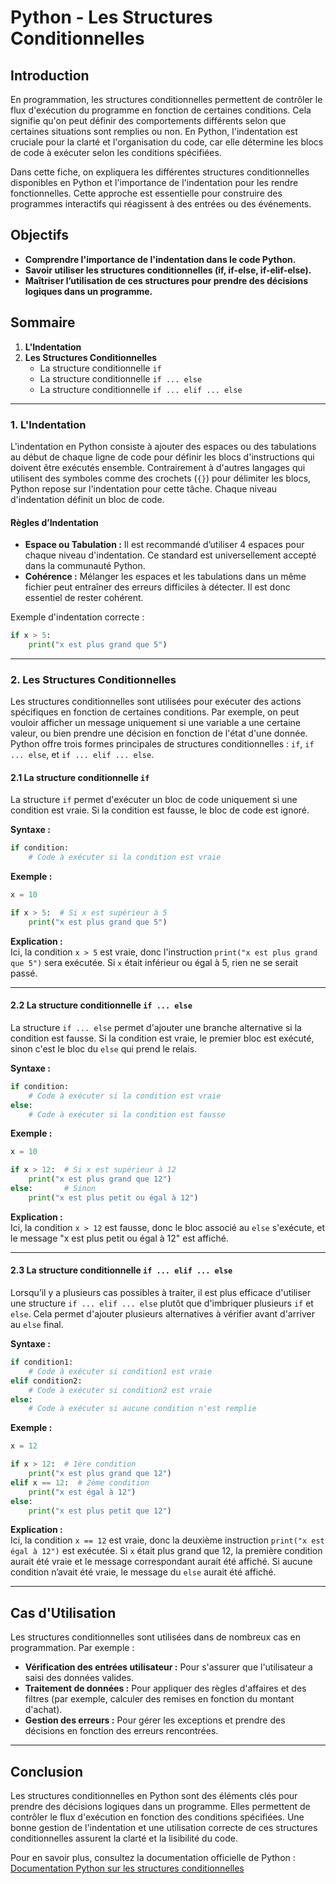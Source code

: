 # Python - Les Structures Conditionnelles

## Introduction

En programmation, les structures conditionnelles permettent de contrôler le flux d'exécution du programme en fonction de certaines conditions. Cela signifie qu'on peut définir des comportements différents selon que certaines situations sont remplies ou non. En Python, l'indentation est cruciale pour la clarté et l'organisation du code, car elle détermine les blocs de code à exécuter selon les conditions spécifiées. 

Dans cette fiche, on expliquera les différentes structures conditionnelles disponibles en Python et l'importance de l'indentation pour les rendre fonctionnelles. Cette approche est essentielle pour construire des programmes interactifs qui réagissent à des entrées ou des événements.

## Objectifs

- **Comprendre l'importance de l'indentation dans le code Python.**
- **Savoir utiliser les structures conditionnelles (if, if-else, if-elif-else).**
- **Maîtriser l’utilisation de ces structures pour prendre des décisions logiques dans un programme.**

## Sommaire

1. **L'Indentation**
2. **Les Structures Conditionnelles**
   - La structure conditionnelle `if`
   - La structure conditionnelle `if ... else`
   - La structure conditionnelle `if ... elif ... else`

---

### 1. L'Indentation

L'indentation en Python consiste à ajouter des espaces ou des tabulations au début de chaque ligne de code pour définir les blocs d'instructions qui doivent être exécutés ensemble. Contrairement à d'autres langages qui utilisent des symboles comme des crochets (`{}`) pour délimiter les blocs, Python repose sur l'indentation pour cette tâche. Chaque niveau d'indentation définit un bloc de code.

#### Règles d’Indentation

- **Espace ou Tabulation :** Il est recommandé d’utiliser 4 espaces pour chaque niveau d'indentation. Ce standard est universellement accepté dans la communauté Python.
- **Cohérence :** Mélanger les espaces et les tabulations dans un même fichier peut entraîner des erreurs difficiles à détecter. Il est donc essentiel de rester cohérent.

Exemple d'indentation correcte :

```python
if x > 5:
    print("x est plus grand que 5")
```

---

### 2. Les Structures Conditionnelles

Les structures conditionnelles sont utilisées pour exécuter des actions spécifiques en fonction de certaines conditions. Par exemple, on peut vouloir afficher un message uniquement si une variable a une certaine valeur, ou bien prendre une décision en fonction de l'état d'une donnée. Python offre trois formes principales de structures conditionnelles : `if`, `if ... else`, et `if ... elif ... else`.

#### 2.1 La structure conditionnelle `if`

La structure `if` permet d'exécuter un bloc de code uniquement si une condition est vraie. Si la condition est fausse, le bloc de code est ignoré.

**Syntaxe :**
```python
if condition:
    # Code à exécuter si la condition est vraie
```

**Exemple :**

```python
x = 10

if x > 5:  # Si x est supérieur à 5
    print("x est plus grand que 5")
```

**Explication :**  
Ici, la condition `x > 5` est vraie, donc l'instruction `print("x est plus grand que 5")` sera exécutée. Si `x` était inférieur ou égal à 5, rien ne se serait passé.

---

#### 2.2 La structure conditionnelle `if ... else`

La structure `if ... else` permet d'ajouter une branche alternative si la condition est fausse. Si la condition est vraie, le premier bloc est exécuté, sinon c'est le bloc du `else` qui prend le relais.

**Syntaxe :**
```python
if condition:
    # Code à exécuter si la condition est vraie
else:
    # Code à exécuter si la condition est fausse
```

**Exemple :**

```python
x = 10

if x > 12:  # Si x est supérieur à 12
    print("x est plus grand que 12")
else:       # Sinon
    print("x est plus petit ou égal à 12")
```

**Explication :**  
Ici, la condition `x > 12` est fausse, donc le bloc associé au `else` s'exécute, et le message "x est plus petit ou égal à 12" est affiché.

---

#### 2.3 La structure conditionnelle `if ... elif ... else`

Lorsqu’il y a plusieurs cas possibles à traiter, il est plus efficace d'utiliser une structure `if ... elif ... else` plutôt que d'imbriquer plusieurs `if` et `else`. Cela permet d'ajouter plusieurs alternatives à vérifier avant d'arriver au `else` final.

**Syntaxe :**
```python
if condition1:
    # Code à exécuter si condition1 est vraie
elif condition2:
    # Code à exécuter si condition2 est vraie
else:
    # Code à exécuter si aucune condition n'est remplie
```

**Exemple :**

```python
x = 12

if x > 12:  # 1ère condition
    print("x est plus grand que 12")
elif x == 12:  # 2ème condition
    print("x est égal à 12")
else:
    print("x est plus petit que 12")
```

**Explication :**  
Ici, la condition `x == 12` est vraie, donc la deuxième instruction `print("x est égal à 12")` est exécutée. Si `x` était plus grand que 12, la première condition aurait été vraie et le message correspondant aurait été affiché. Si aucune condition n’avait été vraie, le message du `else` aurait été affiché.

---

## Cas d'Utilisation

Les structures conditionnelles sont utilisées dans de nombreux cas en programmation. Par exemple :

- **Vérification des entrées utilisateur :** Pour s'assurer que l'utilisateur a saisi des données valides.
- **Traitement de données :** Pour appliquer des règles d'affaires et des filtres (par exemple, calculer des remises en fonction du montant d'achat).
- **Gestion des erreurs :** Pour gérer les exceptions et prendre des décisions en fonction des erreurs rencontrées.

---

## Conclusion

Les structures conditionnelles en Python sont des éléments clés pour prendre des décisions logiques dans un programme. Elles permettent de contrôler le flux d'exécution en fonction des conditions spécifiées. Une bonne gestion de l'indentation et une utilisation correcte de ces structures conditionnelles assurent la clarté et la lisibilité du code.

Pour en savoir plus, consultez la documentation officielle de Python :  
[Documentation Python sur les structures conditionnelles](https://docs.python.org/3/tutorial/controlflow.html)
